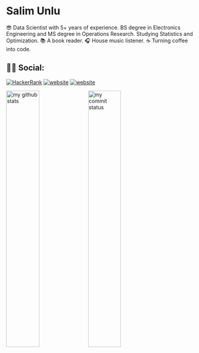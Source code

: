 # Salim Unlu

:sunglasses: Data Scientist with 5+ years of experience. BS degree in Electronics Engineering and MS degree in Operations Research. Studying Statistics and Optimization. :books: A book reader. :headphones: House music listener. :coffee: Turning coffee into code.
## 🕵️‍♀️ Social:
<!--- [![Linkedin: VPA](https://img.shields.io/badge/linkedin-%230077B5.svg?&style=for-the-badge&logo=linkedin&logoColor=white)](https://www.linkedin.com/in/salimunlu47/)-->
[<img alt="HackerRank" src="https://img.shields.io/badge/-Hackerrank-2EC866?style=for-the-badge&logo=HackerRank&logoColor=white"/>](https://www.hackerrank.com/salimunlu47)
[![website](https://img.shields.io/badge/%20-medium-black?&style=for-the-badge&logoColor=white)](https://medium.com/@salimunlu47)
[![website](https://img.shields.io/badge/gmail-f1f2f6.svg?&style=for-the-badge&logo=gmail&logoColor=black)](mailto:salimunlu47@gmail.com)

<img src="https://github-readme-stats.vercel.app/api?username=salimunlu47&theme=white" alt="my github stats" width="42%"/>&nbsp;
<img src="https://github-readme-streak-stats.herokuapp.com/?user=salimunlu47&theme=white" alt="my commit status" width="42%" /> </p>
